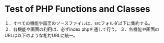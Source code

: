 # Test of PHP Functions and Classes
１．すべての機能や画面のソースファイルは、srcフォルダ以下に集約する。
２．各機能や画面の利用は、必ずindex.phpを通して行う。
３．各機能や画面のURLは以下のような相対URLに統一。